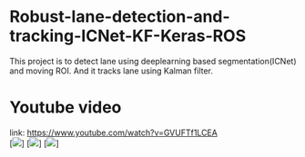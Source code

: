 # Robust-lane-detection-and-tracking-ICNet-KF-Keras-ROS
This project is to detect lane using deeplearning based segmentation(ICNet) and moving ROI. And it tracks lane using Kalman filter.

# Youtube video
link: https://www.youtube.com/watch?v=GVUFTf1LCEA  
[![](https://img.youtube.com/vi/GVUFTf1LCEA/0.jpg)] 
[![](https://img.youtube.com/vi/GVUFTf1LCEA/1.jpg)]
[![](https://img.youtube.com/vi/GVUFTf1LCEA/3.jpg)]
